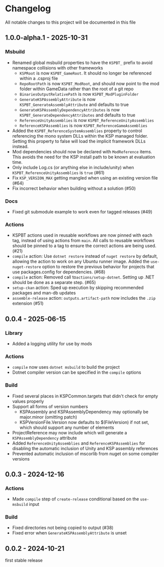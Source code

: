 # Changelog

All notable changes to this project will be documented in this file

## 1.0.0-alpha.1 - 2025-10-31

### Msbuild

- Renamed global msbuild properties to have the `KSPBT_` prefix to avoid namespace collisions with other frameworks
  - `KSPRoot` is now `KSPBT_GameRoot`. It should no longer be referenced within a .csproj file
  - `RepoRootPath` is now `KSPBT_ModRoot`, and should now point to the mod folder within GameData rather than the
    root of a git repo
  - `BinariesOutputRelativePath` is now `KSPBT_ModPluginFolder`
  - `GenerateKSPAssemblyAttribute` is now `KSPBT_GenerateAssemblyAttribute` and defaults to true
  - `GenerateKSPAssemblyDependencyAttributes` is now `KSPBT_GenerateDependencyAttributes` and defaults to true
  - `ReferenceUnityAssemblies` is now `KSPBT_ReferenceUnityAssemblies`
  - `ReferenceKSPAssemblies` is now `KSPBT_ReferenceGameAssemblies`
- Added the `KSPBT_ReferenceSystemAssemblies` property to control referencing the mono system DLLs within the KSP
  managed folder. Setting this property to false will load the implicit framework DLLs instead.
- Mod dependencies should now be declared with
  `ModReference` items. This avoids the need for the KSP install path to be known at evaluation time.
- Only include Log.cs (or anything else in include/unity) when `KSPBT_ReferenceUnityAssemblies` is `true` (#61)
- Fix `KSP_VERSION_MAX` getting mangled when using an existing version file (#64)
- Fix incorrect behavior when building without a solution (#50)

### Docs

- Fixed git submodule example to work even for tagged releases (#49)

### Actions

- KSPBT actions used in reusable workflows are now pinned with each tag, instead of using actions from `main`. All calls to reusable workflows should be pinned to a tag to ensure the correct actions are being used. (#21)
- `compile` action: Use `dotnet restore` instead of `nuget restore` by default, allowing the action to work on any Ubuntu runner image. Added the `use-nuget-restore` option to restore the previous behavior for projects that use packages.config for dependencies. (#68)
- `compile` action: Removed call to`actions/setup-dotnet`. Setting up .NET should be done as a separate step. (#65)
- `setup-ckan` action: Sped up execution by skipping recommended packages and man-db updates
- `assemble-release` action: `outputs.artifact-path` now includes the `.zip` extension (#51)


## 0.0.4 - 2025-06-15

### Library

* Added a logging utility for use by mods

### Actions

* `compile` now uses `dotnet msbuild` to build the project
* Dotnet compiler version can be specified in the `compile` options

### Build

* Fixed several places in KSPCommon.targets that didn't check for empty values properly
* Support all forms of version numbers
  * KSPAssembly and KSPAssemblyDependency may optionally be major.minor (omitting patch)
  * KSPVersionFile.Version now defaults to $(FileVersion) if not set, which should support any number of elements
* ProjectReference may now include <KSPAssemblyName> which will generate a `KSPAssemblyDependency` attribute
* Added `ReferenceUnityAssemblies` and `ReferenceKSPAssemblies` for disabling the automatic inclusion of Unity and KSP assembly references
* Prevented automatic inclusion of mscorlib from nuget on some compiler versions


## 0.0.3 - 2024-12-16

### Actions

- Made `compile` step of `create-release` conditional based on the `use-msbuild` input

### Build

- Fixed directories not being copied to output (#38)
- Fixed error when `GenerateKSPAssemblyAttribute` is unset


## 0.0.2 - 2024-10-21

first stable release